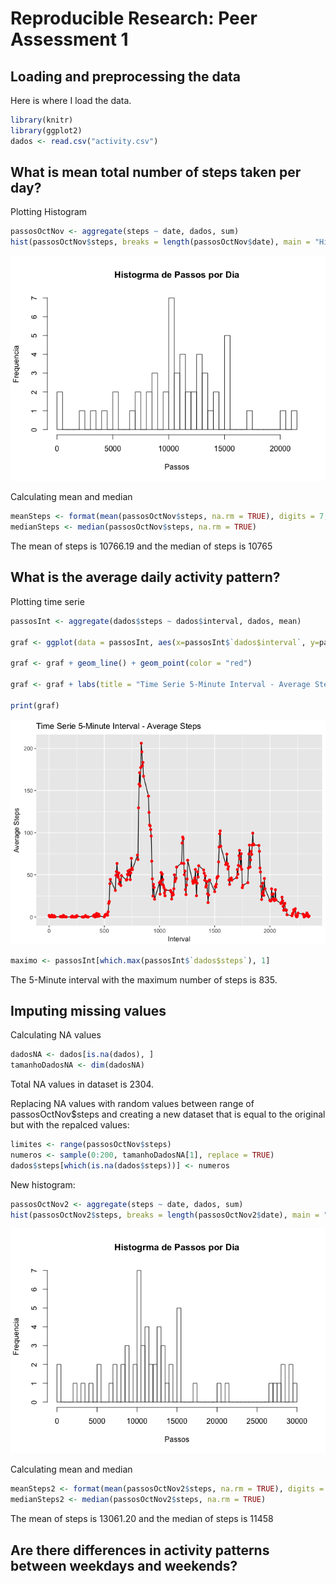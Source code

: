 # Reproducible Research: Peer Assessment 1

## Loading and preprocessing the data
Here is where I load the data.

```r
library(knitr)
library(ggplot2)
dados <- read.csv("activity.csv")
```

## What is mean total number of steps taken per day?
Plotting Histogram  

```r
passosOctNov <- aggregate(steps ~ date, dados, sum)
hist(passosOctNov$steps, breaks = length(passosOctNov$date), main = "Histogrma de Passos por Dia", xlab = "Passos", ylab = "Frequencia")
```

![](PA1_template_files/figure-html/separateMonth-1.png)<!-- -->

Calculating mean and median

```r
meanSteps <- format(mean(passosOctNov$steps, na.rm = TRUE), digits = 7, nsmall = 2)
medianSteps <- median(passosOctNov$steps, na.rm = TRUE)
```
The mean of steps is 10766.19 and the median of steps is 10765 


## What is the average daily activity pattern?
Plotting time serie

```r
passosInt <- aggregate(dados$steps ~ dados$interval, dados, mean)

graf <- ggplot(data = passosInt, aes(x=passosInt$`dados$interval`, y=passosInt$`dados$steps`))

graf <- graf + geom_line() + geom_point(color = "red")

graf <- graf + labs(title = "Time Serie 5-Minute Interval - Average Steps", x = "Interval" , y = "Average Steps")

print(graf)
```

![](PA1_template_files/figure-html/timeSeries-1.png)<!-- -->


```r
maximo <- passosInt[which.max(passosInt$`dados$steps`), 1]
```

The 5-Minute interval with the maximum number of steps is 835.


## Imputing missing values
Calculating NA values

```r
dadosNA <- dados[is.na(dados), ]
tamanhoDadosNA <- dim(dadosNA)
```
Total NA values in dataset is 2304.

Replacing NA values with random values between range of passosOctNov$steps and creating a new dataset that is equal to the original but with the repalced values:

```r
limites <- range(passosOctNov$steps)
numeros <- sample(0:200, tamanhoDadosNA[1], replace = TRUE)
dados$steps[which(is.na(dados$steps))] <- numeros
```

New histogram:

```r
passosOctNov2 <- aggregate(steps ~ date, dados, sum)
hist(passosOctNov2$steps, breaks = length(passosOctNov2$date), main = "Histogrma de Passos por Dia", xlab = "Passos", ylab = "Frequencia")
```

![](PA1_template_files/figure-html/unnamed-chunk-1-1.png)<!-- -->

Calculating mean and median

```r
meanSteps2 <- format(mean(passosOctNov2$steps, na.rm = TRUE), digits = 7, nsmall = 2)
medianSteps2 <- median(passosOctNov2$steps, na.rm = TRUE)
```
The mean of steps is 13061.20 and the median of steps is 11458


## Are there differences in activity patterns between weekdays and weekends?
